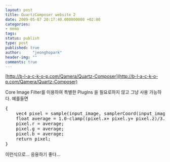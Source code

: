 ```yaml
---
layout: post
title: QuartzComposer website 2
date: 2009-05-07 20:17:40.000000000 +02:00
categories:
- memo
tags: 
status: publish
type: post
published: true
author:     "jeonghopark"
header-img: ""
comments: true
---
```

[http://b-l-a-c-k-o-p.com/Qamera/Quartz-Composer](http://b-l-a-c-k-o-p.com/Qamera/Quartz-Composer)

Core Image Filter를 이용하여 특별한 PlugIns 을 필요로하지 않고 그냥 사용 가능하다.
예를들면

<pre>
{
	vec4 pixel = sample(input_image, samplerCoord(input_image));
	float average = 1.0-clamp((pixel.x+ pixel.y+ pixel.z)/3.0,0.0,1.0);
	pixel.r = average;
	pixel.g = average;
	pixel.b = average;
	return pixel;
}
</pre>

이런식으로...
응용하기 좋다...
